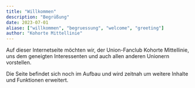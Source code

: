 ```yaml
---
title: "Willkommen"
description: "Begrüßung"
date: 2023-07-01
aliase: ["willkommen", "begruessung", "welcome", "greeting"]
author: "Kohorte Mittellinie"
---
```


Auf dieser Internetseite möchten wir, der Union-Fanclub Kohorte Mittellinie,
uns dem geneigten Interessenten und auch allen anderen Unionern vorstellen.

Die Seite befindet sich noch im Aufbau und wird zeitnah um weitere Inhalte und
Funktionen erweitert.
